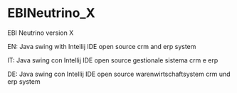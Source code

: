 EBINeutrino_X
=============

EBI Neutrino version X

EN:
Java swing with Intellij IDE open source crm and erp system 

IT:
Java swing con Intellij IDE open source gestionale sistema crm e erp

DE:
Java swing con Intellij IDE open source warenwirtschaftsystem crm und erp system
